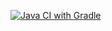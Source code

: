 [![Java CI with Gradle](https://github.com/Routier/Pattern1/actions/workflows/gradle.yml/badge.svg)](https://github.com/Routier/Pattern1/actions/workflows/gradle.yml)
